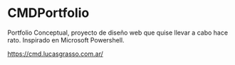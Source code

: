 # CMDPortfolio

Portfolio Conceptual, proyecto de diseño web que quise llevar a cabo hace rato.
Inspirado en Microsoft Powershell.

https://cmd.lucasgrasso.com.ar/
